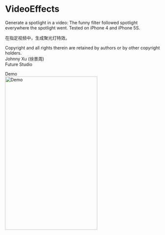 # VideoEffects
Generate a spotlight in a video: The funny filter followed spotlight everywhere the spotlight went. Tested on iPhone 4 and iPhone 5S.

在指定视频中，生成聚光灯特效。

Copyright and all rights therein are retained by authors or by other copyright holders.  
Johnny Xu (徐景周)  
Future Studio  

Demo  
<img src="https://github.com/xujingzhou/VideoEffects/blob/master/Resource/Demo/Demo.gif" width = "300" height = "500" alt="Demo" align=center />

